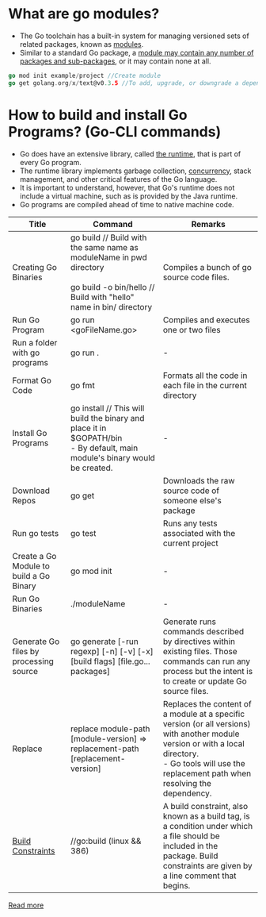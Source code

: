 # What are go modules?
- The Go toolchain has a built-in system for managing versioned sets of related packages, known as [modules](https://go.dev/doc/tutorial/create-module).
- Similar to a standard Go package, a [module may contain any number of packages and sub-packages](https://www.digitalocean.com/community/tutorials/how-to-use-go-modules), or it may contain none at all.

````go
go mod init example/project //Create module
go get golang.org/x/text@v0.3.5 //To add, upgrade, or downgrade a dependency
````

# How to build and install Go Programs? (Go-CLI commands)
- Go does have an extensive library, called [the runtime](https://pkg.go.dev/runtime), that is part of every Go program.
- The runtime library implements garbage collection, [concurrency](GoRoutines&Channels.md), stack management, and other critical features of the Go language.
- It is important to understand, however, that Go's runtime does not include a virtual machine, such as is provided by the Java runtime.
- Go programs are compiled ahead of time to native machine code.

| Title                                                                | Command                                                                                                                                         | Remarks                                                                                                                                                                                                      |
|----------------------------------------------------------------------|-------------------------------------------------------------------------------------------------------------------------------------------------|--------------------------------------------------------------------------------------------------------------------------------------------------------------------------------------------------------------|
| Creating Go Binaries                                                 | go build // Build with the same name as moduleName in pwd directory<br/><br/>go build -o bin/hello // Build with "hello" name in bin/ directory | Compiles a bunch of go source code files.                                                                                                                                                                    |
| Run Go Program                                                       | go run <goFileName.go>                                                                                                                          | Compiles and executes one or two files                                                                                                                                                                       |
| Run a folder with go programs                                        | go run .                                                                                                                                        | -                                                                                                                                                                                                            |
| Format Go Code                                                       | go fmt                                                                                                                                          | Formats all the code in each file in the current directory                                                                                                                                                   |                                                                                                                                                  |                                                                                                                                                                                                              |
| Install Go Programs                                                  | go install // This will build the binary and place it in $GOPATH/bin<br/>- By default, main module's binary would be created.                   | -                                                                                                                                                                                                            |
| Download Repos                                                       | go get                                                                                                                                          | Downloads the raw source code of someone else's package                                                                                                                                                      |                                                                                                                                                      |
| Run go tests                                                         | go test                                                                                                                                         | Runs any tests associated with the current project                                                                                                                                                           |                                                                                                                                                           |
| Create a Go Module to build a Go Binary                              | go mod init <moduleName>                                                                                                                        | -                                                                                                                                                                                                            |
| Run Go Binaries                                                      | ./moduleName                                                                                                                                    | -                                                                                                                                                                                                            |
| Generate Go files by processing source                               | go generate [-run regexp] [-n] [-v] [-x] [build flags] [file.go... packages]                                                                    | Generate runs commands described by directives within existing files. Those commands can run any process but the intent is to create or update Go source files.                                              |
| Replace                                                              | replace module-path [module-version] => replacement-path [replacement-version]                                                                  | Replaces the content of a module at a specific version (or all versions) with another module version or with a local directory. <br/>- Go tools will use the replacement path when resolving the dependency. |
| [Build Constraints](https://pkg.go.dev/cmd/go#hdr-Build_constraints) | //go:build (linux && 386)                                                                                                                       | A build constraint, also known as a build tag, is a condition under which a file should be included in the package. Build constraints are given by a line comment that begins.                               |

[Read more](https://www.digitalocean.com/community/tutorials/how-to-build-and-install-go-programs)